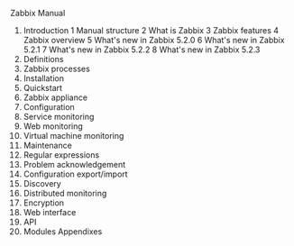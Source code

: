 

Zabbix Manual
1. Introduction
1 Manual structure
2 What is Zabbix
3 Zabbix features
4 Zabbix overview
5 What's new in Zabbix 5.2.0
6 What's new in Zabbix 5.2.1
7 What's new in Zabbix 5.2.2
8 What's new in Zabbix 5.2.3
2. Definitions
3. Zabbix processes
4. Installation
5. Quickstart
6. Zabbix appliance
7. Configuration
8. Service monitoring
9. Web monitoring
10. Virtual machine monitoring
11. Maintenance
12. Regular expressions
13. Problem acknowledgement
14. Configuration export/import
15. Discovery
16. Distributed monitoring
17. Encryption
18. Web interface
19. API
20. Modules
Appendixes
